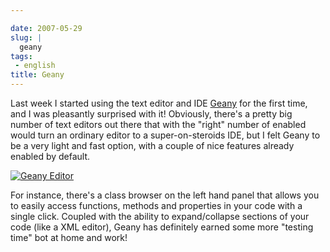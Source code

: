 ```yaml
---

date: 2007-05-29
slug: |
  geany
tags:
 - english
title: Geany
---
```


Last week I started using the text editor and IDE
[Geany](http://geany.uvena.de/) for the first time, and I was pleasantly
surprised with it! Obviously, there's a pretty big number of text
editors out there that with the "right" number of enabled would turn an
ordinary editor to a super-on-steroids IDE, but I felt Geany to be a
very light and fast option, with a couple of nice features already
enabled by default.

[![Geany
Editor](http://farm1.static.flickr.com/228/519715421_8f2330d174.jpg)](http://www.flickr.com/photos/25563799@N00/519715421/)

For instance, there's a class browser on the left hand panel that allows
you to easily access functions, methods and properties in your code with
a single click. Coupled with the ability to expand/collapse sections of
your code (like a XML editor), Geany has definitely earned some more
"testing time" bot at home and work!
